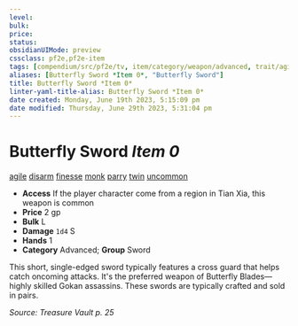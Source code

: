 ```yaml
---
level:
bulk:
price:
status:
obsidianUIMode: preview
cssclass: pf2e,pf2e-item
tags: [compendium/src/pf2e/tv, item/category/weapon/advanced, trait/agile, trait/disarm, trait/finesse, trait/monk, trait/parry, trait/twin, trait/uncommon]
aliases: [Butterfly Sword *Item 0*, "Butterfly Sword"]
title: Butterfly Sword *Item 0*
linter-yaml-title-alias: Butterfly Sword *Item 0*
date created: Monday, June 19th 2023, 5:15:09 pm
date modified: Thursday, June 29th 2023, 5:31:04 pm
---
```


# Butterfly Sword *Item 0*

[agile](rules/traits/agile.md) [disarm](rules/traits/disarm.md) [finesse](rules/traits/finesse.md) [monk](rules/traits/monk.md) [parry](rules/traits/parry.md) [twin](rules/traits/twin.md) [uncommon](rules/traits/uncommon.md)  

- **Access** If the player character come from a region in Tian Xia, this weapon is common
- **Price** 2 gp
- **Bulk** L
- **Damage** `1d4` S
- **Hands** 1
- **Category** Advanced; **Group** Sword

This short, single-edged sword typically features a cross guard that helps catch oncoming attacks. It's the preferred weapon of Butterfly Blades—highly skilled Gokan assassins. These swords are typically crafted and sold in pairs.

*Source: Treasure Vault p. 25*
